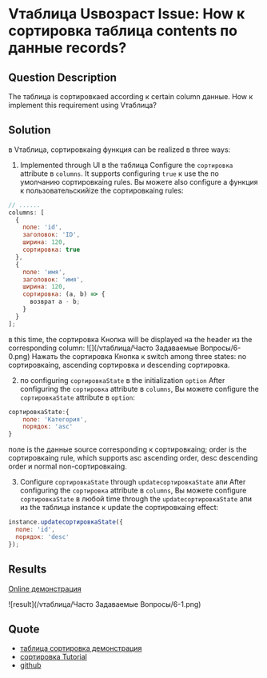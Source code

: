# Vтаблица Usвозраст Issue: How к сортировка таблица contents по данные records?

## Question Description

The таблица is сортировкаed according к certain column данные. How к implement this requirement using Vтаблица?

## Solution

в Vтаблица, сортировкаing функция can be realized в three ways:

1. Implemented through UI в the таблица
   Configure the `сортировка` attribute в `columns`. It supports configuring `true` к use the по умолчанию сортировкаing rules. Вы можете also configure a функция к пользовательскийize the сортировкаing rules:

```javascript
// ......
columns: [
  {
    поле: 'id',
    заголовок: 'ID',
    ширина: 120,
    сортировка: true
  },
  {
    поле: 'имя',
    заголовок: 'имя',
    ширина: 120,
    сортировка: (a, b) => {
      возврат a - b;
    }
  }
];
```

в this time, the сортировка Кнопка will be displayed на the header из the corresponding column:
![](/vтаблица/Часто Задаваемые Вопросы/6-0.png)
Нажать the сортировка Кнопка к switch among three states: no сортировкаing, ascending сортировка и descending сортировка.

2. по configuring `сортировкаState` в the initialization `option`
   After configuring the `сортировка` attribute в `columns`, Вы можете configure the `сортировкаState` attribute в `option`:

```javascript
сортировкаState:{
    поле: 'Категория',
    порядок: 'asc'
}
```

поле is the данные source corresponding к сортировкаing; order is the сортировкаing rule, which supports asc ascending order, desc descending order и normal non-сортировкаing.

3. Configure `сортировкаState` through `updateсортировкаState` апи
   After configuring the `сортировка` attribute в `columns`, Вы можете configure `сортировкаState` в любой time through the `updateсортировкаState` апи из the таблица instance к update the сортировкаing effect:

```javascript
instance.updateсортировкаState({
  поле: 'id',
  порядок: 'desc'
});
```

## Results

[Online демонстрация](https://кодsandbox.io/s/vтаблица-сортировка-w869fk)

![result](/vтаблица/Часто Задаваемые Вопросы/6-1.png)

## Quote

- [таблица сортировка демонстрация](https://visactor.io/vтаблица/демонстрация/базовый-функциональность/сортировка)
- [сортировка Tutorial](https://visactor.io/vтаблица/guide/базовый_function/сортировка/список_сортировка)
- [github](https://github.com/VisActor/Vтаблица)
